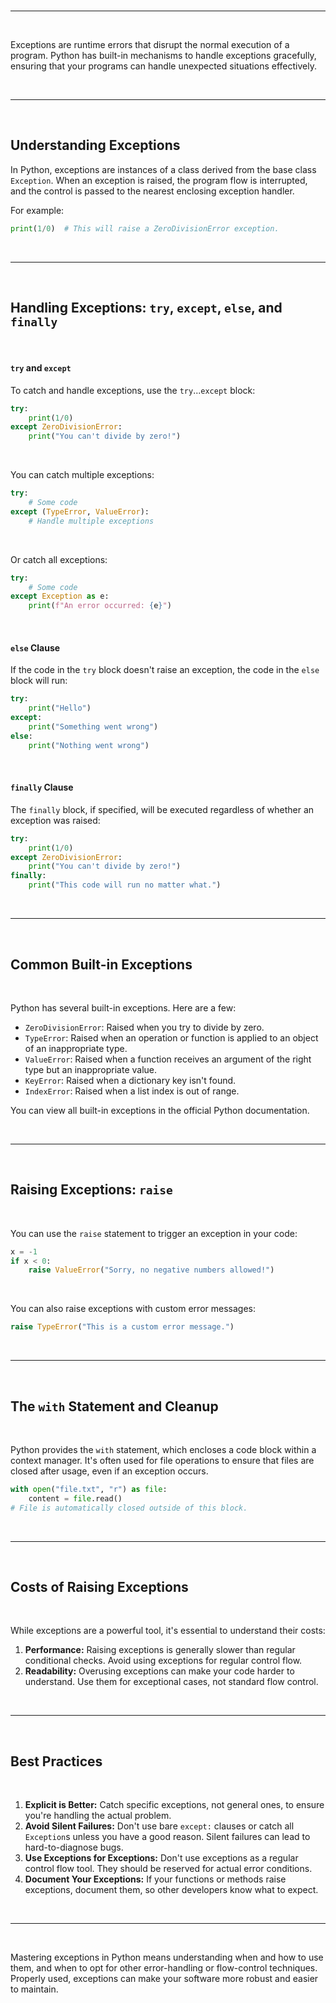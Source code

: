 <br>

---

<br>

Exceptions are runtime errors that disrupt the normal execution of a program. Python has built-in mechanisms to handle exceptions gracefully, ensuring that your programs can handle unexpected situations effectively.

<br>

---

<br>

## Understanding Exceptions

In Python, exceptions are instances of a class derived from the base class `Exception`. When an exception is raised, the program flow is interrupted, and the control is passed to the nearest enclosing exception handler.

For example:

```python
print(1/0)  # This will raise a ZeroDivisionError exception.
```

<br>

---

<br>

## Handling Exceptions: `try`, `except`, `else`, and `finally`

<br>

#### `try` and `except`

To catch and handle exceptions, use the `try`...`except` block:

```python
try:
    print(1/0)
except ZeroDivisionError:
    print("You can't divide by zero!")
```

<br>

You can catch multiple exceptions:

```python
try:
    # Some code
except (TypeError, ValueError):
    # Handle multiple exceptions
```

<br>

Or catch all exceptions:

```python
try:
    # Some code
except Exception as e:
    print(f"An error occurred: {e}")
```

<br>

#### `else` Clause

If the code in the `try` block doesn't raise an exception, the code in the `else` block will run:

```python
try:
    print("Hello")
except:
    print("Something went wrong")
else:
    print("Nothing went wrong")
```

<br>

#### `finally` Clause

The `finally` block, if specified, will be executed regardless of whether an exception was raised:

```python
try:
    print(1/0)
except ZeroDivisionError:
    print("You can't divide by zero!")
finally:
    print("This code will run no matter what.")
```

<br>

---

<br>

## Common Built-in Exceptions

<br>

Python has several built-in exceptions. Here are a few:

- `ZeroDivisionError`: Raised when you try to divide by zero.
- `TypeError`: Raised when an operation or function is applied to an object of an inappropriate type.
- `ValueError`: Raised when a function receives an argument of the right type but an inappropriate value.
- `KeyError`: Raised when a dictionary key isn't found.
- `IndexError`: Raised when a list index is out of range.

You can view all built-in exceptions in the official Python documentation.

<br>

---

<br>

## Raising Exceptions: `raise`

<br>

You can use the `raise` statement to trigger an exception in your code:

```python
x = -1
if x < 0:
    raise ValueError("Sorry, no negative numbers allowed!")
```

<br>

You can also raise exceptions with custom error messages:

```python
raise TypeError("This is a custom error message.")
```

<br>

---

<br>

## The `with` Statement and Cleanup

<br>

Python provides the `with` statement, which encloses a code block within a context manager. It's often used for file operations to ensure that files are closed after usage, even if an exception occurs.

```python
with open("file.txt", "r") as file:
    content = file.read()
# File is automatically closed outside of this block.
```

<br>

---

<br>

## Costs of Raising Exceptions

<br>

While exceptions are a powerful tool, it's essential to understand their costs:

1. **Performance:** Raising exceptions is generally slower than regular conditional checks. Avoid using exceptions for regular control flow.
2. **Readability:** Overusing exceptions can make your code harder to understand. Use them for exceptional cases, not standard flow control.

<br>

---

<br>

## Best Practices

<br>

1. **Explicit is Better:** Catch specific exceptions, not general ones, to ensure you're handling the actual problem.
2. **Avoid Silent Failures:** Don't use bare `except:` clauses or catch all `Exception`s unless you have a good reason. Silent failures can lead to hard-to-diagnose bugs.
3. **Use Exceptions for Exceptions:** Don't use exceptions as a regular control flow tool. They should be reserved for actual error conditions.
4. **Document Your Exceptions:** If your functions or methods raise exceptions, document them, so other developers know what to expect.

<br>

---

<br>

Mastering exceptions in Python means understanding when and how to use them, and when to opt for other error-handling or flow-control techniques. Properly used, exceptions can make your software more robust and easier to maintain.